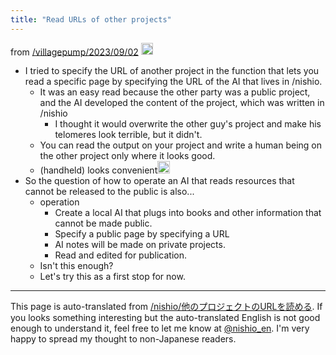 ```yaml
---
title: "Read URLs of other projects"
---
```


from [/villagepump/2023/09/02](https://scrapbox.io/villagepump/2023/09/02)
<img src='https://scrapbox.io/api/pages/nishio-en/nishio/icon' alt='nishio.icon' height="19.5"/>
- I tried to specify the URL of another project in the function that lets you read a specific page by specifying the URL of the AI that lives in /nishio.
    - It was an easy read because the other party was a public project, and the AI developed the content of the project, which was written in /nishio
        - I thought it would overwrite the other guy's project and make his telomeres look terrible, but it didn't.
    - You can read the output on your project and write a human being on the other project only where it looks good.
    - (handheld) looks convenient<img src='https://scrapbox.io/api/pages/villagepump/inajob/icon' alt='/villagepump/inajob.icon' height="19.5"/>
- So the question of how to operate an AI that reads resources that cannot be released to the public is also...
    - operation
        - Create a local AI that plugs into books and other information that cannot be made public.
        - Specify a public page by specifying a URL
        - AI notes will be made on private projects.
        - Read and edited for publication.
    - Isn't this enough?
    - Let's try this as a first stop for now.


---
This page is auto-translated from [/nishio/他のプロジェクトのURLを読める](https://scrapbox.io/nishio/他のプロジェクトのURLを読める). If you looks something interesting but the auto-translated English is not good enough to understand it, feel free to let me know at [@nishio_en](https://twitter.com/nishio_en). I'm very happy to spread my thought to non-Japanese readers.
